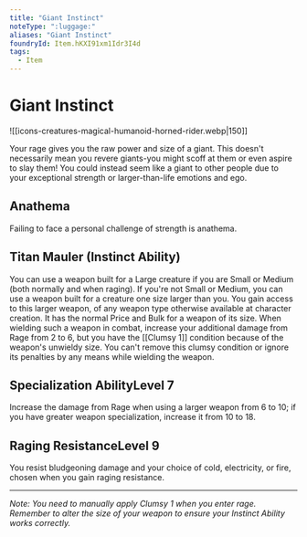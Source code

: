 ```yaml
---
title: "Giant Instinct"
noteType: ":luggage:"
aliases: "Giant Instinct"
foundryId: Item.hKXI91xm1Idr3I4d
tags:
  - Item
---
```


# Giant Instinct
![[icons-creatures-magical-humanoid-horned-rider.webp|150]]

Your rage gives you the raw power and size of a giant. This doesn't necessarily mean you revere giants-you might scoff at them or even aspire to slay them! You could instead seem like a giant to other people due to your exceptional strength or larger-than-life emotions and ego.

## Anathema

Failing to face a personal challenge of strength is anathema.

## Titan Mauler (Instinct Ability)

You can use a weapon built for a Large creature if you are Small or Medium (both normally and when raging). If you're not Small or Medium, you can use a weapon built for a creature one size larger than you. You gain access to this larger weapon, of any weapon type otherwise available at character creation. It has the normal Price and Bulk for a weapon of its size. When wielding such a weapon in combat, increase your additional damage from Rage from 2 to 6, but you have the [[Clumsy 1]] condition because of the weapon's unwieldy size. You can't remove this clumsy condition or ignore its penalties by any means while wielding the weapon.

## Specialization AbilityLevel 7

Increase the damage from Rage when using a larger weapon from 6 to 10; if you have greater weapon specialization, increase it from 10 to 18.

## Raging ResistanceLevel 9

You resist bludgeoning damage and your choice of cold, electricity, or fire, chosen when you gain raging resistance.

* * *

_Note: You need to manually apply Clumsy 1 when you enter rage. Remember to alter the size of your weapon to ensure your Instinct Ability works correctly._
